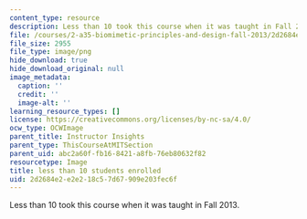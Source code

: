 ```yaml
---
content_type: resource
description: Less than 10 took this course when it was taught in Fall 2013.
file: /courses/2-a35-biomimetic-principles-and-design-fall-2013/2d2684e2e2e218c57d67909e203fec6f_ocwimage.2016-03-24.9923539885
file_size: 2955
file_type: image/png
hide_download: true
hide_download_original: null
image_metadata:
  caption: ''
  credit: ''
  image-alt: ''
learning_resource_types: []
license: https://creativecommons.org/licenses/by-nc-sa/4.0/
ocw_type: OCWImage
parent_title: Instructor Insights
parent_type: ThisCourseAtMITSection
parent_uid: abc2a60f-fb16-8421-a8fb-76eb80632f82
resourcetype: Image
title: less than 10 students enrolled
uid: 2d2684e2-e2e2-18c5-7d67-909e203fec6f
---
```

Less than 10 took this course when it was taught in Fall 2013.